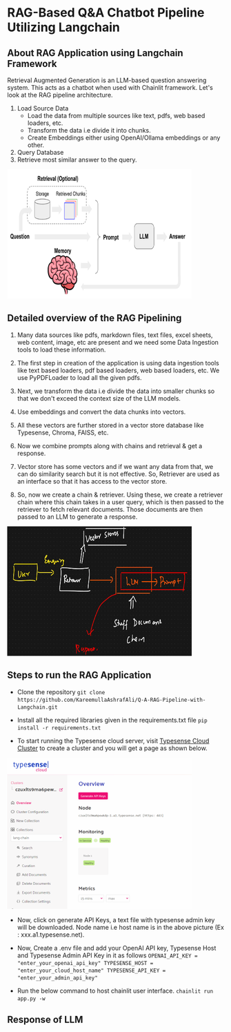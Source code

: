 # RAG-Based Q&A Chatbot Pipeline Utilizing Langchain

## About RAG Application using Langchain Framework

Retrieval Augmented Generation is an LLM-based question answering system. This acts as a chatbot when used with Chainlit framework.
Let's look at the RAG pipeline architecture.

1. Load Source Data
   - Load the data from multiple sources like text, pdfs, web based loaders, etc.
   - Transform the data i.e divide it into chunks.
   - Create Embeddings either using OpenAI/Ollama embeddings or any other.
2. Query Database
3. Retrieve most similar answer to the query.


<img src="Output_Images/Pipeline.png" alt="RAG PIPELINE" width="85%" height="300">




## Detailed overview of the RAG Pipelining

1. Many data sources like pdfs, markdown files, text files, excel sheets, web content, image, etc are present and we need some Data Ingestion tools to load these information.

2. The first step in creation of the application is using data ingestion tools like text based loaders, pdf based loaders, web based loaders, etc. We use PyPDFLoader to load all the given pdfs.

3. Next, we transform the data i.e divide the data into smaller chunks so that we don't exceed the context size of the LLM models.

4. Use embeddings and convert the data chunks into vectors.

5. All these vectors are further stored in a vector store database like Typesense, Chroma, FAISS, etc.

6. Now we combine prompts along with chains and retrieval & get a response.

7. Vector store has some vectors and if we want any data from that, we can do similarity search but it is not effective. So, Retriever are used as an interface so that it has access to the vector store.

8. So, now we create a chain & retriever. Using these, we create a retriever chain where this chain takes in a user query, which is then passed to the retriever to fetch relevant documents. Those documents are then passed to an LLM to generate a response. 



<img src="Output_Images/Retrieval_Chain.png" alt="Retrieval Chain" width="85%" height="300">







## Steps to run the RAG Application

- Clone the repository
`git clone https://github.com/KareemullaAshrafAli/Q-A-RAG-Pipeline-with-Langchain.git`


- Install all the required libraries given in the requirements.txt file
`pip install -r requirements.txt`


- To start running the Typesense cloud server, visit [Typesense Cloud Cluster](https://cloud.typesense.org/clusters) to create a cluster and you will get a page as shown below.

<img src="Output_Images/Typesense_Cluster.png" alt="Typesense Cloud Cluster" width="85%" height="350">


- Now, click on generate API Keys, a text file with typesense admin key will be downloaded. Node name i.e host name is in the above picture (Ex : xxx.a1.typesense.net).


- Now, Create a .env file and add your OpenAI API key, Typesense Host and Typesense Admin API Key in it as follows
`
OPENAI_API_KEY = "enter_your_openai_api_key"
TYPESENSE_HOST = "enter_your_cloud_host_name"
TYPESENSE_API_KEY = "enter_your_admin_api_key"
`

- Run the below command to host chainlit user interface.
`chainlit run app.py -w`



## Response of LLM

